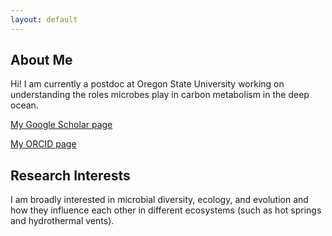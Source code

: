 ```yaml
---
layout: default
---
```


## About Me

Hi! I am currently a postdoc at Oregon State University working on understanding the roles microbes play in carbon metabolism in the deep ocean. 

[My Google Scholar page](https://scholar.google.com/citations?user=9Vx-JTgAAAAJ&hl=en)

[My ORCID page](http://orcid.org/0000-0001-8353-3854)

## Research Interests

I am broadly interested in microbial diversity, ecology, and evolution and how they influence each other in different ecosystems (such as hot springs and hydrothermal vents). 

